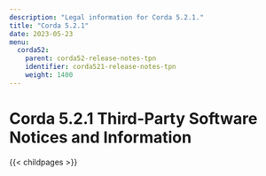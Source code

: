 ```yaml
---
description: "Legal information for Corda 5.2.1."
title: "Corda 5.2.1"
date: 2023-05-23
menu:
  corda52:
    parent: corda52-release-notes-tpn
    identifier: corda521-release-notes-tpn
    weight: 1400
---
```

# Corda 5.2.1 Third-Party Software Notices and Information
{{< childpages >}}

